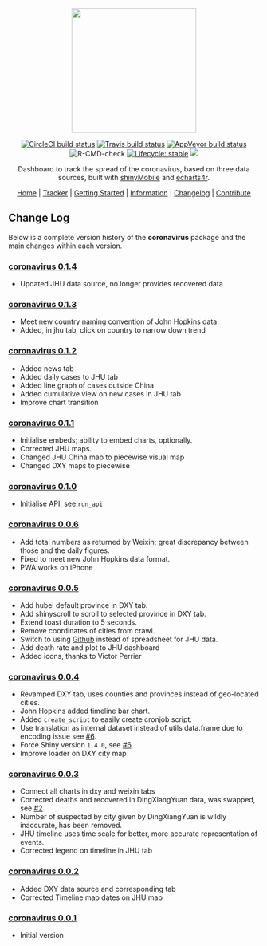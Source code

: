 
<div align="center">

<img src="./man/figures/logo.png" height="250px" />

<!-- badges: start -->
[![CircleCI build status](https://circleci.com/gh/JohnCoene/coronavirus.svg?style=svg)](https://circleci.com/gh/JohnCoene/coronavirus)
[![Travis build status](https://travis-ci.org/JohnCoene/coronavirus.svg?branch=master)](https://travis-ci.org/JohnCoene/coronavirus)
[![AppVeyor build status](https://ci.appveyor.com/api/projects/status/github/JohnCoene/coronavirus?branch=master&svg=true)](https://ci.appveyor.com/project/JohnCoene/coronavirus)
![R-CMD-check](https://github.com/JohnCoene/coronavirus/workflows/R-CMD-check/badge.svg)
[![Lifecycle: stable](https://img.shields.io/badge/lifecycle-stable-brightgreen.svg)](https://www.tidyverse.org/lifecycle/#stable)
![](https://img.shields.io/badge/license-MIT-blue)
<!-- badges: end -->

Dashboard to track the spread of the coronavirus, based on three data sources, built with [shinyMobile](https://rinterface.github.io/shinyMobile/) and [echarts4r](https://echarts4r.john-coene.com/).

[Home](README.md) | [Tracker](https://shiny.john-coene.com/coronavirus) | [Getting Started](GETSTARTED.md) | [Information](INFO.md) | [Changelog](NEWS.md) | [Contribute](CONTRIBUTE.md)

</div>

## Change Log
Below is a complete version history of the **coronavirus** package and the main changes within each version.


### [coronavirus 0.1.4](https://coronavirus.john-coene.com/#/news?id=coronavirus-014)

-   Updated JHU data source, no longer provides recovered data

### [coronavirus 0.1.3](https://coronavirus.john-coene.com/#/news?id=coronavirus-013)

-   Meet new country naming convention of John Hopkins data.
-   Added, in jhu tab, click on country to narrow down trend

### [coronavirus 0.1.2](https://coronavirus.john-coene.com/#/news?id=coronavirus-012)

-   Added news tab
-   Added daily cases to JHU tab
-   Added line graph of cases outside China
-   Added cumulative view on new cases in JHU tab
-   Improve chart transition

### [coronavirus 0.1.1](https://coronavirus.john-coene.com/#/news?id=coronavirus-011)

-   Initialise embeds; ability to embed charts, optionally.
-   Corrected JHU maps.
-   Changed JHU China map to piecewise visual map
-   Changed DXY maps to piecewise

### [coronavirus 0.1.0](https://coronavirus.john-coene.com/#/news?id=coronavirus-010)

-   Initialise API, see `run_api`

### [coronavirus 0.0.6](https://coronavirus.john-coene.com/#/news?id=coronavirus-006)

-   Add total numbers as returned by Weixin; great discrepancy between those and the daily figures.
-   Fixed to meet new John Hopkins data format.
-   PWA works on iPhone

### [coronavirus 0.0.5](https://coronavirus.john-coene.com/#/news?id=coronavirus-005)

-   Add hubei default province in DXY tab.
-   Add shinyscroll to scroll to selected province in DXY tab.
-   Extend toast duration to 5 seconds.
-   Remove coordinates of cities from crawl.
-   Switch to using [Github](https://github.com/CSSEGISandData/2019-nCoV) instead of spreadsheet for JHU data.
-   Add death rate and plot to JHU dashboard
-   Added icons, thanks to Victor Perrier

### [coronavirus 0.0.4](https://coronavirus.john-coene.com/#/news?id=coronavirus-004)

-   Revamped DXY tab, uses counties and provinces instead of geo-located cities.
-   John Hopkins added timeline bar chart.
-   Added `create_script` to easily create cronjob script.
-   Use translation as internal dataset instead of utils data.frame due to encoding issue see [#6](https://github.com/JohnCoene/coronavirus/issues/6).
-   Force Shiny version `1.4.0`, see [#6](https://github.com/JohnCoene/coronavirus/issues/6).
-   Improve loader on DXY city map

### [coronavirus 0.0.3](https://coronavirus.john-coene.com/#/news?id=coronavirus-003)

-   Connect all charts in dxy and weixin tabs
-   Corrected deaths and recovered in DingXiangYuan data, was swapped, see [#2](https://github.com/JohnCoene/coronavirus/issues/2)
-   Number of suspected by city given by DingXiangYuan is wildly inaccurate, has been removed.
-   JHU timeline uses time scale for better, more accurate representation of events.
-   Corrected legend on timeline in JHU tab

### [coronavirus 0.0.2](https://coronavirus.john-coene.com/#/news?id=coronavirus-002)

-   Added DXY data source and corresponding tab
-   Corrected Timeline map dates on JHU map

### [coronavirus 0.0.1](https://coronavirus.john-coene.com/#/news?id=coronavirus-001)

-   Initial version